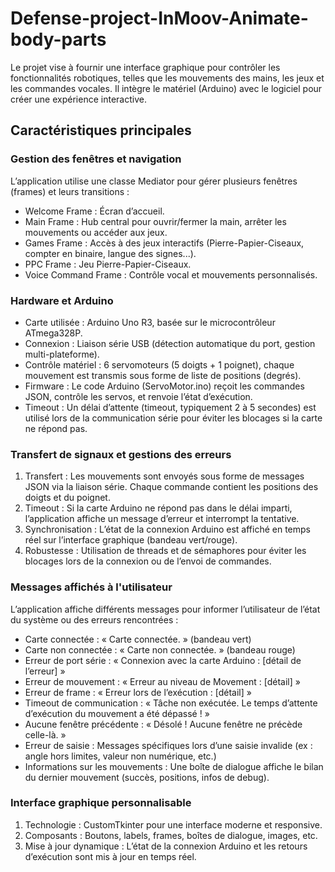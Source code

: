 # Defense-project-InMoov-Animate-body-parts
Le projet vise à fournir une interface graphique pour contrôler les fonctionnalités robotiques, telles que les mouvements des mains, les jeux et les commandes vocales. 
Il intègre le matériel (Arduino) avec le logiciel pour créer une expérience interactive.
## Caractéristiques principales
### Gestion des fenêtres et navigation 
L’application utilise une classe Mediator pour gérer plusieurs fenêtres (frames) et leurs transitions :
<ul>
  <li>Welcome Frame : Écran d’accueil.</li>
  <li>Main Frame : Hub central pour ouvrir/fermer la main, arrêter les mouvements ou accéder aux jeux.</li>
  <li>Games Frame : Accès à des jeux interactifs (Pierre-Papier-Ciseaux, compter en binaire, langue des signes...).</li>
  <li>PPC Frame : Jeu Pierre-Papier-Ciseaux.</li>
  <li>Voice Command Frame : Contrôle vocal et mouvements personnalisés.</li>
</ul>

### Hardware et Arduino

<ul>
  <li>Carte utilisée : Arduino Uno R3, basée sur le microcontrôleur ATmega328P.</li>
  <li>Connexion : Liaison série USB (détection automatique du port, gestion multi-plateforme).</li>
  <li>Contrôle matériel : 6 servomoteurs (5 doigts + 1 poignet), chaque mouvement est transmis sous forme de liste de positions (degrés).</li>
  <li>Firmware : Le code Arduino (ServoMotor.ino) reçoit les commandes JSON, contrôle les servos, et renvoie l’état d’exécution.</li>
  <li>Timeout : Un délai d’attente (timeout, typiquement 2 à 5 secondes) est utilisé lors de la communication série pour éviter les blocages si la carte ne répond pas.</li>
</ul>

### Transfert de signaux et gestions des erreurs

<ol>
  <li>Transfert : Les mouvements sont envoyés sous forme de messages JSON via la liaison série. Chaque commande contient les positions des doigts et du poignet.</li>
  <li>Timeout : Si la carte Arduino ne répond pas dans le délai imparti, l’application affiche un message d’erreur et interrompt la tentative.</li>
  <li>Synchronisation : L’état de la connexion Arduino est affiché en temps réel sur l’interface graphique (bandeau vert/rouge).</li>
  <li>Robustesse : Utilisation de threads et de sémaphores pour éviter les blocages lors de la connexion ou de l’envoi de commandes.</li>
</ol>

### Messages affichés à l'utilisateur

L’application affiche différents messages pour informer l’utilisateur de l’état du système ou des erreurs rencontrées :
<ul>
  <li>Carte connectée : « Carte connectée. » (bandeau vert)</li>
  <li>Carte non connectée : « Carte non connectée. » (bandeau rouge)</li>
  <li>Erreur de port série : « Connexion avec la carte Arduino : [détail de l’erreur] »</li>
  <li>Erreur de mouvement : « Erreur au niveau de Movement : [détail] »</li>
  <li>Erreur de frame : « Erreur lors de l’exécution : [détail] »</li>
  <li>Timeout de communication : « Tâche non exécutée. Le temps d’attente d’exécution du mouvement a été dépassé ! »</li>
  <li>Aucune fenêtre précédente : « Désolé ! Aucune fenêtre ne précède celle-là. »</li>
  <li>Erreur de saisie : Messages spécifiques lors d’une saisie invalide (ex : angle hors limites, valeur non numérique, etc.)</li>
  <li>Informations sur les mouvements : Une boîte de dialogue affiche le bilan du dernier mouvement (succès, positions, infos de debug).</li>
</ul>

### Interface graphique personnalisable
<ol>
  <li>Technologie : CustomTkinter pour une interface moderne et responsive.</li>
  <li>Composants : Boutons, labels, frames, boîtes de dialogue, images, etc.</li>
  <li>Mise à jour dynamique : L’état de la connexion Arduino et les retours d’exécution sont mis à jour en temps réel.</li>
</ol>




